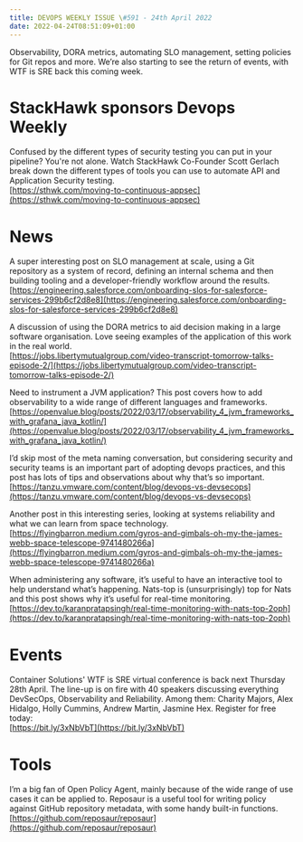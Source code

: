 ```yaml
---
title: DEVOPS WEEKLY ISSUE \#591 - 24th April 2022 
date: 2022-04-24T08:51:09+01:00
---
```


Observability, DORA metrics, automating SLO management, setting policies for Git repos and more. We’re also starting to see the return of events, with WTF is SRE back this coming week.


StackHawk sponsors Devops Weekly
============================

Confused by the different types of security testing you can put in your pipeline? You're not alone. Watch StackHawk Co-Founder Scott Gerlach break down the different types of tools you can use to automate API and Application Security testing.
<br>[https://sthwk.com/moving-to-continuous-appsec](https://sthwk.com/moving-to-continuous-appsec)


News
====

A super interesting post on SLO management at scale, using a Git repository as a system of record, defining an internal schema and then building tooling and a developer-friendly workflow around the results.
<br>[https://engineering.salesforce.com/onboarding-slos-for-salesforce-services-299b6cf2d8e8](https://engineering.salesforce.com/onboarding-slos-for-salesforce-services-299b6cf2d8e8)


A discussion of using the DORA metrics to aid decision making in a large software organisation. Love seeing examples of the application of this work in the real world.
<br>[https://jobs.libertymutualgroup.com/video-transcript-tomorrow-talks-episode-2/](https://jobs.libertymutualgroup.com/video-transcript-tomorrow-talks-episode-2/)


Need to instrument a JVM application? This post covers how to add observability to a wide range of different languages and frameworks.
<br>[https://openvalue.blog/posts/2022/03/17/observability_4_jvm_frameworks_with_grafana_java_kotlin/](https://openvalue.blog/posts/2022/03/17/observability_4_jvm_frameworks_with_grafana_java_kotlin/)


I’d skip most of the meta naming conversation, but considering security and security teams is an important part of adopting devops practices, and this post has lots of tips and observations about why that’s so important.
<br>[https://tanzu.vmware.com/content/blog/devops-vs-devsecops](https://tanzu.vmware.com/content/blog/devops-vs-devsecops)


Another post in this interesting series, looking at systems reliability and what we can learn from space technology.
<br>[https://flyingbarron.medium.com/gyros-and-gimbals-oh-my-the-james-webb-space-telescope-9741480266a](https://flyingbarron.medium.com/gyros-and-gimbals-oh-my-the-james-webb-space-telescope-9741480266a)


When administering any software, it’s useful to have an interactive tool to help understand what’s happening. Nats-top is (unsurprisingly) top for Nats and this post shows why it’s useful for real-time monitoring.
<br>[https://dev.to/karanpratapsingh/real-time-monitoring-with-nats-top-2oph](https://dev.to/karanpratapsingh/real-time-monitoring-with-nats-top-2oph)


Events
======

Container Solutions' WTF is SRE virtual conference is back next Thursday 28th April. The line-up is on fire with 40 speakers discussing everything DevSecOps, Observability and Reliability. Among them: Charity Majors, Alex Hidalgo, Holly Cummins, Andrew Martin, Jasmine Hex. Register for free today:
<br>[https://bit.ly/3xNbVbT](https://bit.ly/3xNbVbT)


Tools
=====

I’m a big fan of Open Policy Agent, mainly because of the wide range of use cases it can be applied to. Reposaur is a useful tool for writing policy against GitHub repository metadata, with some handy built-in functions.
<br>[https://github.com/reposaur/reposaur](https://github.com/reposaur/reposaur)





